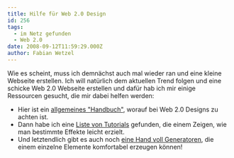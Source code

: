```yaml
---
title: Hilfe für Web 2.0 Design
id: 256
tags:
  - im Netz gefunden
  - Web 2.0
date: 2008-09-12T11:59:29.000Z
author: Fabian Wetzel
---
```


Wie es scheint, muss ich demnächst auch mal wieder ran und eine kleine Webseite erstellen. Ich will natürlich dem aktuellen Trend folgen und eine schicke Web 2.0 Webseite erstellen und dafür hab ich mir einige Ressourcen gesucht, die mir dabei helfen werden:

*   Hier ist ein [allgemeines "Handbuch"](http://www.webdesignfromscratch.com/web-2.0-design-style-guide.cfm), worauf bei Web 2.0 Designs zu achten ist.
*   Dann habe ich eine [Liste von Tutorials](http://www.drweb.de/weblog/weblog/?p=780) gefunden, die einem Zeigen, wie man bestimmte Effekte leicht erzielt.
*   Und letztendlich gibt es auch noch [eine Hand voll Generatoren](http://www.cssaddict.com/blog/web-20-design-generators/), die einem einzelne Elemente komfortabel erzeugen können!
